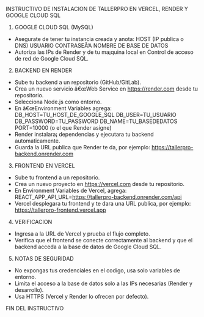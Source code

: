 INSTRUCTIVO DE INSTALACION DE TALLERPRO EN VERCEL, RENDER Y GOOGLE CLOUD SQL

1. GOOGLE CLOUD SQL (MySQL)
- Asegurate de tener tu instancia creada y anota:
  HOST (IP publica o DNS)
  USUARIO
  CONTRASEÃ‘A
  NOMBRE DE BASE DE DATOS
- Autoriza las IPs de Render y de tu ma¡quina local en Control de acceso de red de Google Cloud SQL.

2. BACKEND EN RENDER
- Sube tu backend a un repositorio (GitHub/GitLab).
- Crea un nuevo servicio â€œWeb Service en https://render.com desde tu repositorio.
- Selecciona Node.js como entorno.
- En â€œEnvironment Variables agrega:
  DB_HOST=TU_HOST_DE_GOOGLE_SQL
  DB_USER=TU_USUARIO
  DB_PASSWORD=TU_PASSWORD
  DB_NAME=TU_BASEDEDATOS
  PORT=10000 (o el que Render asigne)
- Render instalara¡ dependencias y ejecutara tu backend automaticamente.
- Guarda la URL publica que Render te da, por ejemplo:
  https://tallerpro-backend.onrender.com

3. FRONTEND EN VERCEL
- Sube tu frontend a un repositorio.
- Crea un nuevo proyecto en https://vercel.com desde tu repositorio.
- En Environment Variables de Vercel, agrega:
  REACT_APP_API_URL=https://tallerpro-backend.onrender.com/api
- Vercel desplegara tu frontend y te dara una URL publica, por ejemplo:
  https://tallerpro-frontend.vercel.app

4. VERIFICACION
- Ingresa a la URL de Vercel y prueba el flujo completo.
- Verifica que el frontend se conecte correctamente al backend y que el backend acceda a la base de datos de Google Cloud SQL.

5. NOTAS DE SEGURIDAD
- No expongas tus credenciales en el codigo, usa solo variables de entorno.
- Limita el acceso a la base de datos solo a las IPs necesarias (Render y desarrollo).
- Usa HTTPS (Vercel y Render lo ofrecen por defecto).

FIN DEL INSTRUCTIVO
